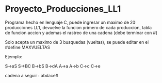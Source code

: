 # Proyecto_Producciones_LL1

Programa hecho en lenguaje C, puede ingresar un maximo de 20 producciones LL1, devuelve la funcion primero de cada produccion, tabla de funcion accion y ademas el rastreo de una cadena (debe terminar con #)

Solo acepta un maximo de 3 busquedas (vueltas), se puede editar en el #define MAXVUELTAS

Ejemplo: 

S->aS
S->BC
B->bS
B->dA
A->a
A->b
C->c
C->e

cadena a seguir : abdace#
